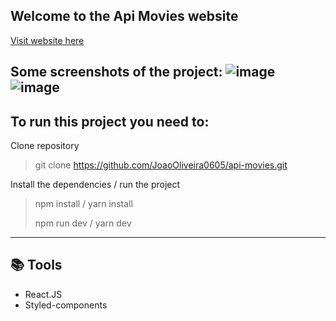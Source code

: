 ## Welcome to the Api Movies website
[Visit website here](https://api-movies-iota.vercel.app/)

Some screenshots of the project:
			![image](https://user-images.githubusercontent.com/81437413/161565053-e875f7c1-988d-4c20-9dd8-c5fd5ab354d0.png)
			![image](https://user-images.githubusercontent.com/81437413/161564764-d0b37c3a-669b-4d15-a66b-c07f7078d81c.png)
-
To run this project you need to:
-
	
Clone repository

> git clone https://github.com/JoaoOliveira0605/api-movies.git

Install the dependencies / run the project

> npm install / yarn install
> 
> npm run dev / yarn dev

---

📚 Tools 
-
 - React.JS
 - Styled-components

